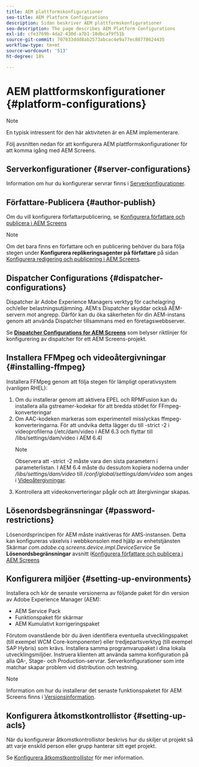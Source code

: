 ```yaml
---
title: AEM plattformskonfigurationer
seo-title: AEM Platform Configurations
description: Sidan beskriver AEM plattformskonfigurationer
seo-description: The page describes AEM Platform Configurations
exl-id: cfe1769b-4da2-430d-a7b1-10dbcaf9f51b
source-git-commit: 707833ddd8ab2573abcac4e9a77ec88778624435
workflow-type: tm+mt
source-wordcount: '513'
ht-degree: 18%

---
```


# AEM plattformskonfigurationer  {#platform-configurations}

>[!NOTE]
>
>En typisk intressent för den här aktiviteten är en AEM implementerare.

Följ avsnitten nedan för att konfigurera AEM plattformskonfigurationer för att komma igång med AEM Screens.

## Serverkonfigurationer {#server-configurations}

Information om hur du konfigurerar servrar finns i [Serverkonfigurationer](https://helpx.adobe.com/experience-manager/6-5/screens/using/configuring-screens-introduction.html#ServerConfiguration).

## Författare-Publicera {#author-publish}

Om du vill konfigurera författarpublicering, se [Konfigurera författare och publicera i AEM Screens](https://helpx.adobe.com/se/experience-manager/6-5/screens/using/author-and-publish.html)

>[!NOTE]
>
>Om det bara finns en författare och en publicering behöver du bara följa stegen under **Konfigurera replikeringsagenter på författare** på sidan [Konfigurera redigering och publicering i AEM Screens](https://helpx.adobe.com/se/experience-manager/6-5/screens/using/author-and-publish.html).

## Dispatcher Configurations {#dispatcher-configurations}

Dispatcher är Adobe Experience Managers verktyg för cachelagring och/eller belastningsutjämning. AEM:s Dispatcher skyddar också AEM-servern mot angrepp. Därför kan du öka säkerheten för din AEM-instans genom att använda Dispatcher tillsammans med en företagswebbserver.

Se **[Dispatcher Configurations for AEM Screens](https://helpx.adobe.com/experience-manager/6-5/screens/using/dispatcher-configurations-aem-screens.html)** som belyser riktlinjer för konfigurering av dispatcher för ett AEM Screens-projekt.

## Installera FFMpeg och videoåtergivningar {#installing-ffmpeg}

Installera FFMpeg genom att följa stegen för lämpligt operativsystem (vanligen RHEL):

1. Om du installerar genom att aktivera EPEL och RPMFusion kan du installera alla gstreamer-kodekar för att bredda stödet för FFmpeg-konverteringar
1. Om AAC-kodeken markeras som experimentell misslyckas ffmpeg-konverteringarna. För att undvika detta lägger du till -strict -2 i videoprofilerna (/etc/dam/video i AEM 6.3 och flyttar till /libs/settings/dam/video i AEM 6.4)
   >[!NOTE]
   >
   > Observera att -strict -2 måste vara den sista parametern i parameterlistan. I AEM 6.4 måste du dessutom kopiera noderna under */libs/settings/dam/video* till */conf/global/settings/dam/video* som anges i [Videoåtergivningar](https://helpx.adobe.com/experience-manager/6-5/screens/using/generating-renditions.html).
1. Kontrollera att videokonverteringar pågår och att återgivningar skapas.

## Lösenordsbegränsningar {#password-restrictions}

Lösenordsprincipen för AEM måste inaktiveras för AMS-instansen. Detta kan konfigureras växelvis i webbkonsolen med hjälp av enhetstjänsten Skärmar *com.adobe.cq.screens.device.impl.DeviceService*
Se **Lösenordsbegränsningar** avsnitt i[Konfigurera författare och publicera i AEM Screens](https://helpx.adobe.com/se/experience-manager/6-5/screens/using/author-and-publish.html)

## Konfigurera miljöer {#setting-up-environments}

Installera och kör de senaste versionerna av följande paket för din version av Adobe Experience Manager (AEM):

* AEM Service Pack
* Funktionspaket för skärmar
* AEM Kumulativt korrigeringspaket

Förutom ovanstående bör du även identifiera eventuella utvecklingspaket (till exempel WCM Core-komponenter) eller tredjepartsverktyg (till exempel SAP Hybris) som krävs.
Installera samma programvarupaket i dina lokala utvecklingsmiljöer. Instruera klienten att använda samma konfiguration på alla QA-, Stage- och Production-servrar. Serverkonfigurationer som inte matchar skapar problem vid distribution och testning.

>[!NOTE]
>
>Information om hur du installerar det senaste funktionspaketet för AEM Screens finns i [Versionsinformation](https://helpx.adobe.com/experience-manager/6-5/screens/user-guide.html?topic=/experience-manager/6-5/screens/morehelp/release-notes.ug.js).

## Konfigurera åtkomstkontrollistor {#setting-up-acls}

När du konfigurerar åtkomstkontrollistor beskrivs hur du skiljer ut projekt så att varje enskild person eller grupp hanterar sitt eget projekt.

Se [Konfigurera åtkomstkontrollistor](https://helpx.adobe.com/experience-manager/6-5/screens/using/setting-up-acls.html) för mer information.
